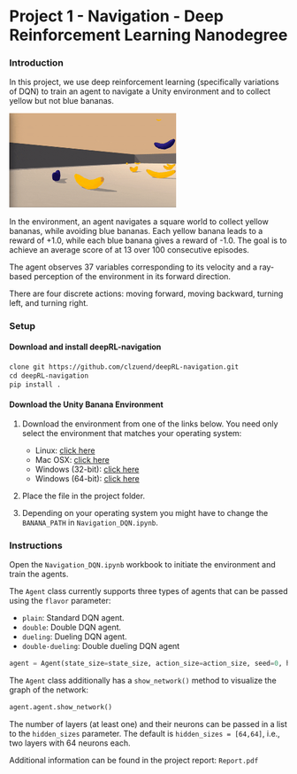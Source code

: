 # Project 1 - Navigation - Deep Reinforcement Learning Nanodegree

### Introduction

In this project, we use deep reinforcement learning (specifically variations of DQN) to train an agent to navigate a Unity environment and to collect yellow but not blue bananas.

<img src="double-duel.gif" width="60%" align="top-left" alt="" title="Trained Agent" />


In the environment, an agent navigates a square world to collect yellow bananas, while avoiding blue bananas. Each yellow banana leads to a reward of +1.0, while each blue banana gives a reward of -1.0. The goal is to achieve an average score of at 13 over 100 consecutive episodes.

The agent observes 37 variables corresponding to its velocity and a ray-based perception of the environment in its forward direction. 

There are four discrete actions: moving forward, moving backward, turning left, and turning right.

### Setup

#### Download and install deepRL-navigation
```
clone git https://github.com/clzuend/deepRL-navigation.git
cd deepRL-navigation
pip install .
```

#### Download the Unity Banana Environment
1. Download the environment from one of the links below.  You need only select the environment that matches your operating system:
    - Linux: [click here](https://s3-us-west-1.amazonaws.com/udacity-drlnd/P1/Banana/Banana_Linux.zip)
    - Mac OSX: [click here](https://s3-us-west-1.amazonaws.com/udacity-drlnd/P1/Banana/Banana.app.zip)
    - Windows (32-bit): [click here](https://s3-us-west-1.amazonaws.com/udacity-drlnd/P1/Banana/Banana_Windows_x86.zip)
    - Windows (64-bit): [click here](https://s3-us-west-1.amazonaws.com/udacity-drlnd/P1/Banana/Banana_Windows_x86_64.zip)
    
2. Place the file in the project folder. 

3. Depending on your operating system you might have to change the ``BANANA_PATH`` in  `Navigation_DQN.ipynb`. 

### Instructions

Open the `Navigation_DQN.ipynb` workbook to initiate the environment and train the agents.

The ``Agent`` class currently supports three types of agents that can be passed using the ``flavor`` parameter:
- ``plain``: Standard DQN agent.
- ``double``: Double DQN agent.
- ``dueling``: Dueling DQN agent.
- ``double-dueling``: Double dueling DQN agent

```python
agent = Agent(state_size=state_size, action_size=action_size, seed=0, hidden_sizes = [64, 64], flavor='plain')
```

The ``Agent`` class additionally has a ``show_network()`` method to visualize the graph of the network:
```python
agent.agent.show_network()
```

The number of layers (at least one) and their neurons can be passed in a list to the ``hidden_sizes`` parameter. The default is ``hidden_sizes = [64,64]``, i.e., two layers with 64 neurons each.

Additional information can be found in the project report: `Report.pdf`
